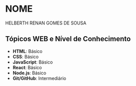 # NOME 

HELBERTH RENAN GOMES DE SOUSA

## Tópicos WEB e Nível de Conhecimento

- **HTML**: Básico
- **CSS**: Básico
- **JavaScript**: Básico
- **React**: Básico
- **Node.js**: Básico
- **Git/GitHub**: Intermediário
